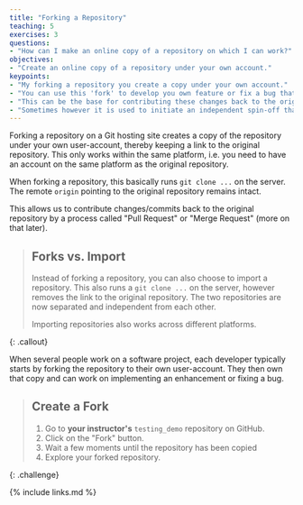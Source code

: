 ```yaml
---
title: "Forking a Repository"
teaching: 5
exercises: 3
questions:
- "How can I make an online copy of a repository on which I can work?"
objectives:
- "Create an online copy of a repository under your own account."
keypoints:
- "My forking a repository you create a copy under your own account."
- "You can use this 'fork' to develop you own feature or fix a bug that's bugging you."
- "This can be the base for contributing these changes back to the original project."
- "Sometimes however it is used to initiate an independent spin-off that will diverge over time."
---
```


Forking a repository on a Git hosting site creates a copy of the repository
under your own user-account, thereby keeping a link to the original repository.
This only works within the same platform, i.e. you need to have an account
on the same platform as the original repository.

When forking a repository, this basically runs `git clone ...` on the server.
The remote `origin` pointing to the original repository remains intact.

This allows us to contribute changes/commits back to the original repository
by a process called "Pull Request" or "Merge Request" (more on that later).

> ## Forks vs. Import
>
> Instead of forking a repository, you can also choose to import a repository.
> This also runs a `git clone ...` on the server, however removes the link
> to the original repository.  The two repositories are now separated and 
> independent from each other.
>
> Importing repositories also works across different platforms.
>
{: .callout}

When several people work on a software project, each developer typically
starts by forking the repository to their own user-account.  They then own
that copy and can work on implementing an enhancement or fixing a bug.

> ## Create a Fork
>
> 1. Go to **your instructor's** `testing_demo` repository on GitHub.
> 2. Click on the "Fork" button.
> 3. Wait a few moments until the repository has been copied
> 4. Explore your forked repository.
>
{: .challenge}

{% include links.md %}
